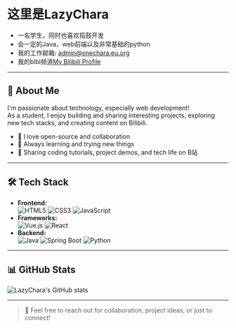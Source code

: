 # 这里是LazyChara

- 一名学生，同时也喜欢捣鼓开发
- 会一定的Java，web前端以及非常基础的python
- 我的工作邮箱: admin@onechara.eu.org
- 我的blbl频道[My Bilibili Profile](https://space.bilibili.com/1994337933)


---

## 🚀 About Me

I'm passionate about technology, especially web development!  
As a student, I enjoy building and sharing interesting projects, exploring new tech stacks, and creating content on Bilibili.

- 🔗 I love open-source and collaboration
- 🌟 Always learning and trying new things
- 📝 Sharing coding tutorials, project demos, and tech life on B站

---

## 🛠️ Tech Stack

- **Frontend:**  
  ![HTML5](https://img.shields.io/badge/HTML5-E34F26?logo=html5&logoColor=white) 
  ![CSS3](https://img.shields.io/badge/CSS3-1572B6?logo=css3&logoColor=white) 
  ![JavaScript](https://img.shields.io/badge/JavaScript-F7DF1E?logo=javascript&logoColor=black)
- **Frameworks:**  
  ![Vue.js](https://img.shields.io/badge/Vue.js-35495E?logo=vue.js&logoColor=4FC08D) 
  ![React](https://img.shields.io/badge/React-20232A?logo=react&logoColor=61DAFB)
- **Backend:**  
  ![Java](https://img.shields.io/badge/Java-007396?logo=java&logoColor=white)
  ![Spring Boot](https://img.shields.io/badge/Spring_Boot-6DB33F?logo=spring-boot&logoColor=white)
  ![Python](https://img.shields.io/badge/Python-3776AB?logo=python&logoColor=white)

---

## 📊 GitHub Stats

![LazyChara's GitHub stats](https://github-readme-stats.vercel.app/api?username=LazyChara&show_icons=true&theme=radical)

---

> 💬 Feel free to reach out for collaboration, project ideas, or just to connect!
